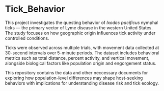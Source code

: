 # Tick_Behavior
This project investigates the questing behavior of _Ixodes pacificus_ nymphal ticks — the primary vector of Lyme disease in the western United States. The study focuses on how geographic origin influences tick activity under controlled conditions.

Ticks were observed across multiple trials, with movement data collected at 30-second intervals over 5-minute periods. The dataset includes behavioral metrics such as total distance, percent activity, and vertical movement, alongside biological factors like population origin and engorgement status.

This repository contains the data and other neccessary documents for exploring how population-level differences may shape host-seeking behaviors with implications for understanding disease risk and tick ecology.
